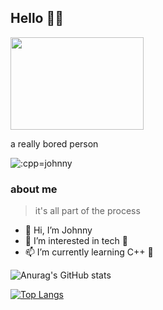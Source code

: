 ## Hello 👋👋

<img src="https://github.com/cpp-johnny/image-bank/blob/main/cat.jpg" width="213.3" height="148"/>

a really bored person 



<img src="https://count.getloli.com/get/@:cpp-johnny" alt=":cpp=johnny" />


### about me
> it's all part of the process 

- 👋 Hi, I’m Johnny
- 👀 I’m interested in tech 👀
- 📫 I’m currently learning C++ 🥲




![Anurag's GitHub stats](https://github-readme-stats.vercel.app/api?username=cpp-johnny&show_icons=true) 



[![Top Langs](https://github-readme-stats.vercel.app/api/top-langs/?username=cpp-johnny)](https://github.com/anuraghazra/github-readme-stats)

